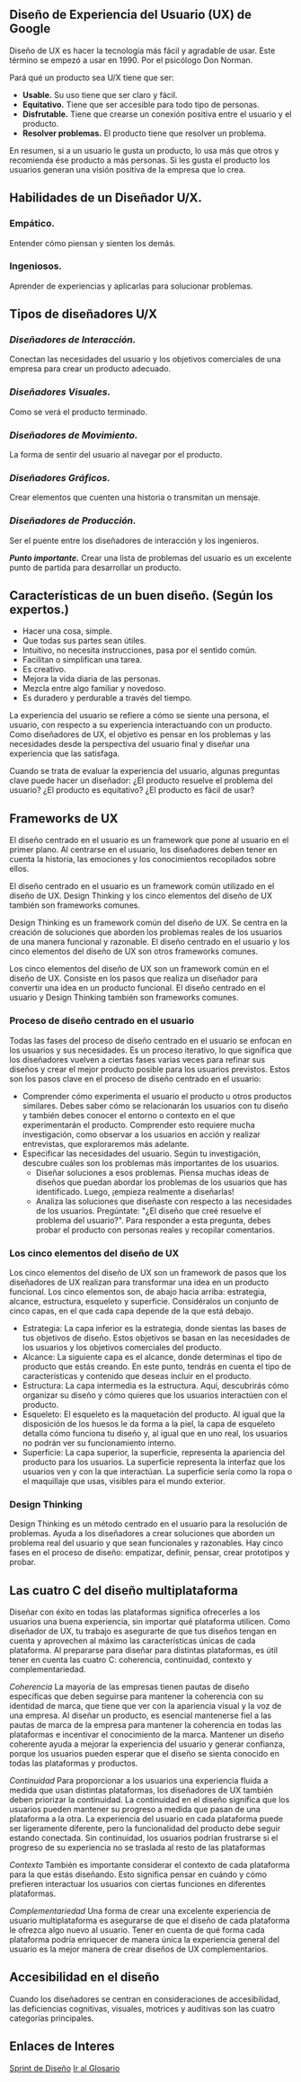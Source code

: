 ## Diseño de Experiencia del Usuario (UX) de Google
Diseño de UX es hacer la tecnología más fácil y agradable de usar. Este término se empezó a usar en 1990. Por el psicólogo Don Norman. 

Pará qué un producto sea U/X tiene que ser:
- __Usable.__ Su uso tiene que ser claro y fácil. 
- __Equitativo.__ Tiene que ser accesible para todo tipo de personas. 
- __Disfrutable.__ Tiene que crearse un conexión positiva entre el usuario y el producto. 
- __Resolver problemas.__ El producto tiene que resolver un problema.

En resumen, si a un usuario le gusta un producto, lo usa más que otros y recomienda ése producto a más personas. Si les gusta el producto los usuarios generan una visión positiva de la empresa que lo crea.

## Habilidades de un Diseñador U/X.

### Empático. 
Entender cómo piensan y sienten los demás.

### Ingeniosos. 
Aprender de experiencias y aplicarlas para solucionar problemas. 

## Tipos de diseñadores U/X

### _Diseñadores de Interacción._ 
Conectan las necesidades del usuario y los objetivos comerciales de una empresa para crear un producto adecuado. 

### _Diseñadores Visuales._
Como se verá el producto terminado. 

### _Diseñadores de Movimiento._
La forma de sentir del usuario al navegar por el producto. 

### _Diseñadores Gráficos._
Crear elementos que cuenten una historia o transmitan un mensaje. 

### _Diseñadores de Producción._
Ser el puente entre los diseñadores de interacción y los ingenieros.

___Punto importante.___ Crear una lista de problemas del usuario es un excelente punto de partida para desarrollar un producto.

## Características de un buen diseño. (Según los expertos.)

- Hacer una cosa, simple.
- Que todas sus partes sean útiles.
- Intuitivo, no necesita instrucciones, pasa por el sentido común.
- Facilitan o simplifican una tarea.
- Es creativo.
- Mejora la vida diaria de las personas.
- Mezcla entre algo familiar y novedoso.
- Es duradero y perdurable a través del tiempo.

La experiencia del usuario se refiere a cómo se siente una persona, el usuario, con respecto a su experiencia interactuando con un producto. Como diseñadores de UX, el objetivo es pensar en los problemas y las necesidades desde la perspectiva del usuario final y diseñar una experiencia que las satisfaga.

Cuando se trata de evaluar la experiencia del usuario, algunas preguntas clave puede hacer un diseñador: ¿El producto resuelve el problema del usuario? ¿El producto es equitativo? ¿El producto es fácil de usar?

## Frameworks de UX

El diseño centrado en el usuario es un framework que pone al usuario en el primer plano. Al centrarse en el usuario, los diseñadores deben tener en cuenta la historia, las emociones y los conocimientos recopilados sobre ellos.

El diseño centrado en el usuario es un framework común utilizado en el diseño de UX. Design Thinking y los cinco elementos del diseño de UX también son frameworks comunes.

Design Thinking es un framework común del diseño de UX. Se centra en la creación de soluciones que aborden los problemas reales de los usuarios de una manera funcional y razonable. El diseño centrado en el usuario y los cinco elementos del diseño de UX son otros frameworks comunes.

Los cinco elementos del diseño de UX son un framework común en el diseño de UX. Consiste en los pasos que realiza un diseñador para convertir una idea en un producto funcional. El diseño centrado en el usuario y Design Thinking también son frameworks comunes.

### Proceso de diseño centrado en el usuario

Todas las fases del proceso de diseño centrado en el usuario se enfocan en los usuarios y sus necesidades. Es un proceso iterativo, lo que significa que los diseñadores vuelven a ciertas fases varias veces para refinar sus diseños y crear el mejor producto posible para los usuarios previstos.
Estos son los pasos clave en el proceso de diseño centrado en el usuario: 
- Comprender cómo experimenta el usuario el producto u otros productos similares. Debes saber cómo se relacionarán los usuarios con tu diseño y también debes conocer el entorno o contexto en el que experimentarán el producto. Comprender esto requiere mucha investigación, como observar a los usuarios en acción y realizar entrevistas, que exploraremos más adelante.
- Especificar las necesidades del usuario. Según tu investigación, descubre cuáles son los problemas más importantes de los usuarios. 
    - Diseñar soluciones a esos problemas. Piensa muchas ideas de diseños que puedan abordar los problemas de los usuarios que has identificado. Luego, ¡empieza realmente a diseñarlas! 
    - Analiza las soluciones que diseñaste con respecto a las necesidades de los usuarios. Pregúntate: "¿El diseño que creé resuelve el problema del usuario?". Para responder a esta pregunta, debes probar el producto con personas reales y recopilar comentarios.

### Los cinco elementos del diseño de UX

Los cinco elementos del diseño de UX son un framework de pasos que los diseñadores de UX realizan para transformar una idea en un producto funcional. Los cinco elementos son, de abajo hacia arriba: estrategia, alcance, estructura, esqueleto y superficie. Considéralos un conjunto de cinco capas, en el que cada capa depende de la que está debajo.

- Estrategia: La capa inferior es la estrategia, donde sientas las bases de tus objetivos de diseño. Estos objetivos se basan en las necesidades de los usuarios y los objetivos comerciales del producto.
- Alcance: La siguiente capa es el alcance, donde determinas el tipo de producto que estás creando. En este punto, tendrás en cuenta el tipo de características y contenido que deseas incluir en el producto.
- Estructura: La capa intermedia es la estructura. Aquí, descubrirás cómo organizar su diseño y cómo quieres que los usuarios interactúen con el producto.
- Esqueleto: El esqueleto es la maquetación del producto. Al igual que la disposición de los huesos le da forma a la piel, la capa de esqueleto detalla cómo funciona tu diseño y, al igual que en uno real, los usuarios no podrán ver su funcionamiento interno. 
- Superficie: La capa superior, la superficie, representa la apariencia del producto para los usuarios. La superficie representa la interfaz que los usuarios ven y con la que interactúan. La superficie sería como la ropa o el maquillaje que usas, visibles para el mundo exterior.

### Design Thinking 

Design Thinking es un método centrado en el usuario para la resolución de problemas. Ayuda a los diseñadores a crear soluciones que aborden un problema real del usuario y que sean funcionales y razonables. Hay cinco fases en el proceso de diseño: empatizar, definir, pensar, crear prototipos y probar.

## Las cuatro C del diseño multiplataforma

Diseñar con éxito en todas las plataformas significa ofrecerles a los usuarios una buena experiencia, sin importar qué plataforma utilicen. Como diseñador de UX, tu trabajo es asegurarte de que tus diseños tengan en cuenta y aprovechen al máximo las características únicas de cada plataforma. Al prepararse para diseñar para distintas plataformas, es útil tener en cuenta las cuatro C: coherencia, continuidad, contexto y complementariedad.  

_Coherencia_
La mayoría de las empresas tienen pautas de diseño específicas que deben seguirse para mantener la coherencia con su identidad de marca, que tiene que ver con la apariencia visual y la voz de una empresa. Al diseñar un producto, es esencial mantenerse fiel a las pautas de marca de la empresa para mantener la coherencia en todas las plataformas e incentivar el conocimiento de la marca. Mantener un diseño coherente ayuda a mejorar la experiencia del usuario y generar confianza, porque los usuarios pueden esperar que el diseño se sienta conocido en todas las plataformas y productos.

_Continuidad_
Para proporcionar a los usuarios una experiencia fluida a medida que usan distintas plataformas, los diseñadores de UX también deben priorizar la continuidad. La continuidad en el diseño significa que los usuarios pueden mantener su progreso a medida que pasan de una plataforma a la otra. La experiencia del usuario en cada plataforma puede ser ligeramente diferente, pero la funcionalidad del producto debe seguir estando conectada. Sin continuidad, los usuarios podrían frustrarse si el progreso de su experiencia no se traslada al resto de las plataformas

_Contexto_
También es importante considerar el contexto de cada plataforma para la que estás diseñando. Esto significa pensar en cuándo y cómo prefieren interactuar los usuarios con ciertas funciones en diferentes plataformas.

_Complementariedad_
Una forma de crear una excelente experiencia de usuario multiplataforma es asegurarse de que el diseño de cada plataforma le ofrezca algo nuevo al usuario. Tener en cuenta de qué forma cada plataforma podría enriquecer de manera única la experiencia general del usuario es la mejor manera de crear diseños de UX complementarios.

## Accesibilidad en el diseño
Cuando los diseñadores se centran en consideraciones de accesibilidad, las deficiencias cognitivas, visuales, motrices y auditivas son las cuatro categorías principales.


## Enlaces de Interes

[Sprint de Diseño](/Designsprint.md)
[Ir al Glosario](/Glosario.md)
